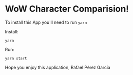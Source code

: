 # WoW Character Comparision!

To install this App you'll need to run `yarn`

Install:
```
yarn
```

Run:
```
yarn start
```

Hope you enjoy this application,
Rafael Pérez García
